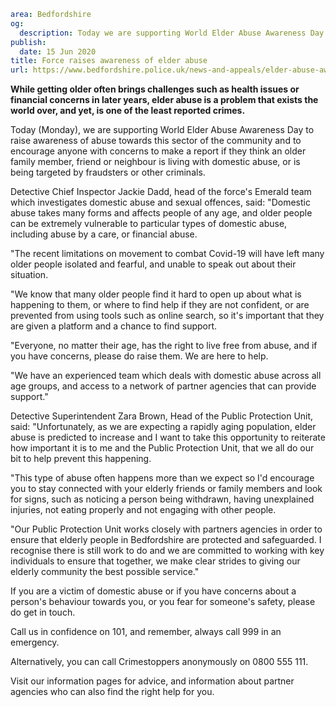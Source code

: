 ```yaml
area: Bedfordshire
og:
  description: Today we are supporting World Elder Abuse Awareness Day to raise awareness of abuse towards this sector of the community and to encourage anyone with concerns to make a report if they think an older family member, friend or neighbour is being abused or mistreated.
publish:
  date: 15 Jun 2020
title: Force raises awareness of elder abuse
url: https://www.bedfordshire.police.uk/news-and-appeals/elder-abuse-awareness-june2020
```

**While getting older often brings challenges such as health issues or financial concerns in later years, elder abuse is a problem that exists the world over, and yet, is one of the least reported crimes.**

Today (Monday), we are supporting World Elder Abuse Awareness Day to raise awareness of abuse towards this sector of the community and to encourage anyone with concerns to make a report if they think an older family member, friend or neighbour is living with domestic abuse, or is being targeted by fraudsters or other criminals.

Detective Chief Inspector Jackie Dadd, head of the force's Emerald team which investigates domestic abuse and sexual offences, said: "Domestic abuse takes many forms and affects people of any age, and older people can be extremely vulnerable to particular types of domestic abuse, including abuse by a care, or financial abuse.

"The recent limitations on movement to combat Covid-19 will have left many older people isolated and fearful, and unable to speak out about their situation.

"We know that many older people find it hard to open up about what is happening to them, or where to find help if they are not confident, or are prevented from using tools such as online search, so it's important that they are given a platform and a chance to find support.

"Everyone, no matter their age, has the right to live free from abuse, and if you have concerns, please do raise them. We are here to help.

"We have an experienced team which deals with domestic abuse across all age groups, and access to a network of partner agencies that can provide support."

Detective Superintendent Zara Brown, Head of the Public Protection Unit, said: "Unfortunately, as we are expecting a rapidly aging population, elder abuse is predicted to increase and I want to take this opportunity to reiterate how important it is to me and the Public Protection Unit, that we all do our bit to help prevent this happening.

"This type of abuse often happens more than we expect so I'd encourage you to stay connected with your elderly friends or family members and look for signs, such as noticing a person being withdrawn, having unexplained injuries, not eating properly and not engaging with other people.

"Our Public Protection Unit works closely with partners agencies in order to ensure that elderly people in Bedfordshire are protected and safeguarded. I recognise there is still work to do and we are committed to working with key individuals to ensure that together, we make clear strides to giving our elderly community the best possible service."

If you are a victim of domestic abuse or if you have concerns about a person's behaviour towards you, or you fear for someone's safety, please do get in touch.

Call us in confidence on 101, and remember, always call 999 in an emergency.

Alternatively, you can call Crimestoppers anonymously on 0800 555 111.

Visit our information pages for advice, and information about partner agencies who can also find the right help for you.
